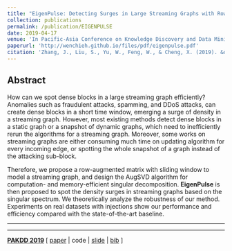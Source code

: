 ```yaml
---
title: "EigenPulse: Detecting Surges in Large Streaming Graphs with Row Augmentation"
collection: publications
permalink: /publication/EIGENPULSE
date: 2019-04-17
venue: 'In Pacific-Asia Conference on Knowledge Discovery and Data Mining. (PAKDD) 2019'
paperurl: 'http://wenchieh.github.io/files/pdf/eigenpulse.pdf'
citation: 'Zhang, J., Liu, S., Yu, W., Feng, W., & Cheng, X. (2019). &quot;EigenPulse: Detecting Surges in Large Streaming Graphs with Row Augmentation&quot;. <i>In Pacific-Asia Conference on Knowledge Discovery and Data Mining. Springer, Cham.</i> (pp. 501-513).'
---
```


## Abstract
How can we spot dense blocks in a large streaming graph efficiently? Anomalies such as fraudulent attacks,
spamming, and DDoS attacks, can create dense blocks in a short time window, emerging a surge of density
in a streaming graph. However, most existing methods detect dense blocks in a static graph or
a snapshot of dynamic graphs, which need to inefficiently rerun the algorithms for a streaming graph.
Moreover, some works on streaming graphs are either consuming much time on updating algorithm for
every incoming edge, or spotting the whole snapshot of a graph instead of the attacking sub-block.

Therefore, we propose a row-augmented matrix with sliding window to model a streaming graph,
and design the AugSVD algorithm for computation- and memory-efficient singular decomposition.
**EigenPulse** is then proposed to spot the density surges in streaming graphs based
on the singular spectrum. We theoretically analyze the robustness of our method.
Experiments on real datasets with injections show our performance and
efficiency compared with the state-of-the-art baseline.

---
---

[**PAKDD 2019**](http://pakdd2019.medmeeting.org)
[
[paper](http://wenchieh.github.io/files/pdf/eigenpulse.pdf) |
code |
[slide](http://wenchieh.github.io/files/slide/eaglepulse.pptx) |
[bib](https://dblp.uni-trier.de/rec/bibtex/conf/pakdd/ZhangLYFC19)
]
